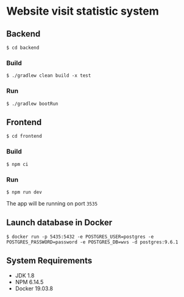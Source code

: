 # Website visit statistic system
## Backend
`$ cd backend`
### Build
`$ ./gradlew clean build -x test`
### Run
`$ ./gradlew bootRun`
## Frontend
`$ cd frontend`
### Build
`$ npm ci`
### Run
`$ npm run dev`

The app will be running on port `3535`
## Launch database in Docker
`$ docker run -p 5435:5432 -e POSTGRES_USER=postgres -e POSTGRES_PASSWORD=password -e POSTGRES_DB=wvs -d postgres:9.6.1`
## System Requirements
- JDK 1.8
- NPM 6.14.5
- Docker 19.03.8
